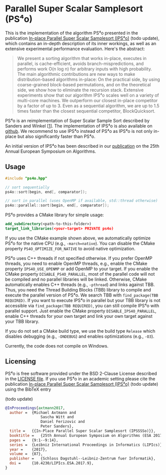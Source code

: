 # Parallel Super Scalar Samplesort (PS⁴o)

This is the implementation of the algorithm PS⁴o presented in the publication [In-place Parallel Super Scalar Samplesort (IPS⁴o)](https://arxiv.org/abs/1705.02257) (todo update),
which contains an in-depth description of its inner workings, as well as an extensive experimental performance evaluation.
Here's the abstract:

> We present a sorting algorithm that works in-place, executes in parallel, is
> cache-efficient, avoids branch-mispredictions, and performs work O(n log n) for
> arbitrary inputs with high probability. The main algorithmic contributions are
> new ways to make distribution-based algorithms in-place: On the practical side,
> by using coarse-grained block-based permutations, and on the theoretical side,
> we show how to eliminate the recursion stack. Extensive experiments show that
> our algorithm IPS⁴o scales well on a variety of multi-core machines. We
> outperform our closest in-place competitor by a factor of up to 3. Even as
> a sequential algorithm, we are up to 1.5 times faster than the closest
> sequential competitor, BlockQuicksort.

PS⁴o is an reimplementation of Super Scalar Sample Sort described by Sanders and Winkel [[1](http://algo2.iti.kit.edu/sanders/papers/ssss.pdf)].
The implementation of IPS⁴o is also available on [github](https://github.com/ips4o/ips4o).
We recommend to use IPS⁴o instead of PS⁴o as IPS⁴o is not only in-place but also significantly faster than PS⁴o.

An initial version of IPS⁴o has been described in our [publication](https://drops.dagstuhl.de/opus/volltexte/2017/7854/pdf/LIPIcs-ESA-2017-9.pdf) on the 25th Annual European Symposium on Algorithms.

## Usage

```C++
#include "ps4o.hpp"

// sort sequentially
ps4o::sort(begin, end[, comparator]);

// sort in parallel (uses OpenMP if available, std::thread otherwise)
ps4o::parallel::sort(begin, end[, comparator]);
```

PS⁴o provides a CMake library for simple usage:

```CMake
add_subdirectory(<path-to-this-folder>)
target_link_libraries(<your-target> PRIVATE ps4o)
```

If you use the CMake example shown above, we automatically optimize PS⁴o for the native CPU (e.g., `-march=native`).
You can disable the CMake property `PS4O_OPTIMIZE_FOR_NATIVE` to avoid native optimization.

PS⁴o uses C++ threads if not specified otherwise.
If you prefer OpenMP threads, you need to enable OpenMP threads, e.g., enable the CMake property `IPS4O_USE_OPENMP` or add OpenMP to your target.
If you enable the CMake property `DISABLE_PS4O_PARALLEL`, most of the parallel code will not be compiled and no parallel libraries will be linked.
Otherwise, CMake automatically enables C++ threads (e.g., `-pthread`) and links against TBB.
Thus, you need the Thread Building Blocks (TBB) library to compile and execute the parallel version of PS⁴o.
We search TBB with `find_package(TBB REQUIRED)`.
If you want to execute IPS⁴o in parallel but your TBB library is not accessible via `find_package(TBB REQUIRED)`, you can still compile IPS⁴o with parallel support. 
Just enable the CMake property `DISABLE_IPS4O_PARALLEL`, enable C++ threads for your own target and link your own target against your TBB library.

If you do not set a CMake build type, we use the build type `Release` which disables debugging (e.g., `-DNDEBUG`) and enables optimizations (e.g., `-O3`).

Currently, the code does not compile on Windows.

## Licensing

PS⁴o is free software provided under the BSD 2-Clause License described in the [LICENSE file](LICENSE). If you use PS⁴o in an academic setting please cite the publication [In-place Parallel Super Scalar Samplesort (IPS⁴o)](https://arxiv.org/abs/1705.02257)  (todo update) using the BibTeX entry

(todo update)
```bibtex 
@InProceedings{axtmann2017,
  author =	{Michael Axtmann and
                Sascha Witt and
                Daniel Ferizovic and
                Peter Sanders},
  title =	{{In-Place Parallel Super Scalar Samplesort (IPSSSSo)}},
  booktitle =	{25th Annual European Symposium on Algorithms (ESA 2017)},
  pages =	{9:1--9:14},
  series =	{Leibniz International Proceedings in Informatics (LIPIcs)},
  year =	{2017},
  volume =	{87},
  publisher =	{Schloss Dagstuhl--Leibniz-Zentrum fuer Informatik},
  doi =		{10.4230/LIPIcs.ESA.2017.9},
}
```
